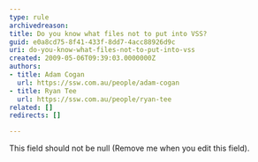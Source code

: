 ```yaml
---
type: rule
archivedreason: 
title: Do you know what files not to put into VSS?
guid: e0a8cd75-8f41-433f-8dd7-4acc88926d9c
uri: do-you-know-what-files-not-to-put-into-vss
created: 2009-05-06T09:39:03.0000000Z
authors:
- title: Adam Cogan
  url: https://ssw.com.au/people/adam-cogan
- title: Ryan Tee
  url: https://ssw.com.au/people/ryan-tee
related: []
redirects: []

---
```



This field should not be null (Remove me when you edit this field).
<br><excerpt class='endintro'></excerpt><br>



